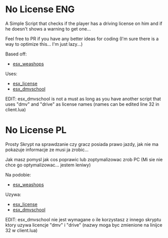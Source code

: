 # No License ENG
A Simple Script that checks if the player has a driving license on him and if he doesn't shows a warning to get one...

Feel free to PR if you have any better ideas for coding (I'm sure there is a way to optimize this... I'm just lazy...)

Based off:
  - [esx_weashops](https://github.com/ESX-Org/esx_weashops)

Uses:
  - [esx_license](https://github.com/ESX-Org/esx_license)
  - [esx_dmvschool](https://github.com/ESX-Org/esx_dmvschool/blob/master/esx_dmvschool.sql)

EDIT: esx_dmvschool is not a must as long as you have another script that uses "dmv" and "drive" as license names (names can be edited line 32 in client.lua)


# No License PL
Prosty Skrypt na sprawdzanie czy gracz posiada prawo jazdy, jak nie ma pokazuje informacje ze musi ja zrobic...

Jak masz pomysl jak cos poprawic lub zoptymalizowac zrob PC (Mi sie nie chce go optymalizowac... jestem leniwy)

Na podobie:
  - [esx_weashops](https://github.com/ESX-Org/esx_weashops)

Uzywa:
  - [esx_license](https://github.com/ESX-Org/esx_license)
  - [esx_dmvschool](https://github.com/ESX-Org/esx_dmvschool/blob/master/esx_dmvschool.sql)

EDIT: esx_dmvschool nie jest wymagane o ile korzystasz z innego skryptu ktory uzywa licencje "dmv" i "drive" (nazwy moga byc zmienione na linijce 32 w client.lua)
